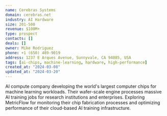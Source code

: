 ```yaml
---
name: Cerebras Systems
domain: cerebras.net
industry: AI Hardware
size: 201-500
revenue: $100M+
type: prospect
contacts: []
deals: []
owner: Mike Rodriguez
phone: +1 (650) 489-9019
address: 1237 E Arques Avenue, Sunnyvale, CA 94085, USA
tags: [ai-chips, machine-learning, hardware, high-performance]
created_at: "2024-03-08"
updated_at: "2024-03-20"
---
```


AI compute company developing the world's largest computer chips for machine learning workloads. Their wafer-scale engine processes massive AI training jobs for research institutions and enterprises. Exploring MetricFlow for monitoring their chip fabrication processes and optimizing performance of their cloud-based AI training infrastructure.